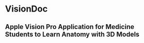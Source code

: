 # VisionDoc

## Apple Vision Pro Application for Medicine Students to Learn Anatomy with 3D Models

